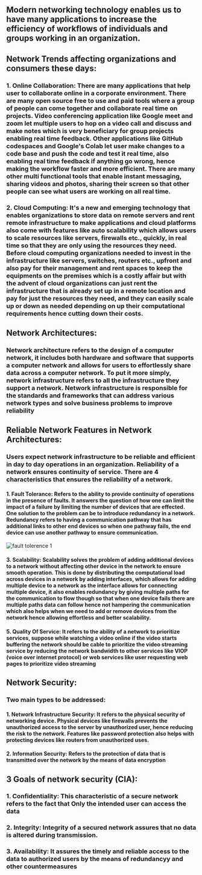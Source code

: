 ## Modern networking technology enables us to have many applications to increase the efficiency of workflows of individuals and  groups working in an organization.

## Network Trends affecting organizations and consumers these days:

### 1. Online Collaboration: There are many applications that help user to collaborate online in a corporate environment. There are many open source free to use and paid tools where a group of people can come together and collaborate real time on projects. Video conferencing application like Google meet and zoom let multiple users to hop on a video call and discuss and make notes which is very beneficiary for group projects enabling real time feedback. Other applications like GitHub codespaces and Google's Colab let user make changes to a code base and push the code and test it real time, also enabling real time feedback if anything go wrong, hence making the workflow faster and more efficient. There are many other multi functional tools that enable instant messaging, sharing videos and photos, sharing their screen so that other people can see what users are working on all real time.

### 2. Cloud Computing: It's a new and emerging technology that enables organizations to store data on remote servers and rent remote infrastructure to make applications and cloud platforms also come with features like auto scalability which allows users to scale resources like servers, firewalls etc., quickly, in real time so that they are only using the resources they need. Before cloud computing organizations needed to invest in the infrastructure like servers, switches, routers etc., upfront and also pay for their management and rent spaces to keep the equipments on the premises which is a costly affair but with the advent of cloud organizations can just rent the infrastructure that is already set up in a remote location and pay for just the resources they need, and they can easily scale up or down as needed depending on up their computational requirements hence cutting down their costs. 

## Network Architectures:

### Network architecture refers to the design of a computer network, it includes both hardware and software that supports a computer network and allows for users to effortlessly share data across a computer network. To put it more simply, network infrastructure refers to all the infrastructure they support a network. Network infrastructure is responsible for the standards and frameworks that can address various network types and solve business problems to improve reliability

## Reliable Network Features in Network Architectures:

### Users expect network infrastructure to be reliable and efficient in day to day operations in an organization. Reliability of a network ensures continuity of service. There are 4 characteristics that ensures the reliability of a network. 

#### 1. Fault Tolerance: Refers to the ability to provide continuity of operations in the presence of faults. It answers the question of how one can limit the impact of a failure by limiting the number of devices that are effected. One solution to the problem can be to introduce redundancy in a network. Redundancy refers to having a communication pathway that has additional links to other end devices so when one pathway fails, the end device can use another pathway to ensure communication.

![fault tolerence 1](https://user-images.githubusercontent.com/124640512/218207698-5ba4f1fa-b813-4879-8642-dea516bc364a.png)


#### 3. Scalability: Scalability solves the problem of adding additional devices to a network without affecting other device in the network to ensure smooth operation. This is done by distributing the computational load across devices in a network by adding interfaces, which allows for adding multiple device to a network as the interface allows for connecting multiple device, it also enables redundancy by giving multiple paths for the communication to flow though so that when one device fails there are multiple paths data can follow hence not hampering the communication which also helps when we need to add or remove devices from the network hence allowing effortless and better scalability. 

#### 5. Quality Of Service: It refers to the ability of a network to prioritize services, suppose while watching a video online if the video starts buffering the network should be cable to prioritize the video streaming service by reducing the network bandwidth to other services like VIOP (voice over internet protocol) or web services like user requesting web pages to prioritize video streaming 

## Network Security:

### Two main types to be addressed:

#### 1. Network Infrastructure Security: It refers to the physical security of networking device. Physical devices like firewalls prevents the unauthorized access to the server by unauthorized user, hence reducing the risk to the network. Features like password protection also helps with protecting devices like routers from unauthorized uses. 

#### 2. Information Security: Refers to the protection of data that is transmitted over the network by the means of data encryption

## 3 Goals of network security (CIA):

### 1. Confidentiality: This characteristic of a secure network refers to the fact that Only the intended user can access the data

### 2. Integrity: Integrity of a secured network assures that no data is altered during transmission.

### 3. Availability: It assures the timely and reliable access to the data to authorized users by the means of redundancyy and other countermeasures
